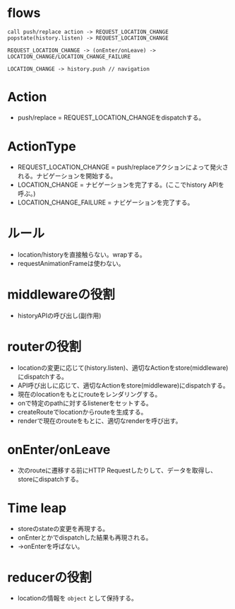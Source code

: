 # flows
```
call push/replace action -> REQUEST_LOCATION_CHANGE
popstate(history.listen) -> REQUEST_LOCATION_CHANGE

REQUEST_LOCATION_CHANGE -> (onEnter/onLeave) -> LOCATION_CHANGE/LOCATION_CHANGE_FAILURE

LOCATION_CHANGE -> history.push // navigation
```

# Action
- push/replace = REQUEST_LOCATION_CHANGEをdispatchする。

# ActionType
- REQUEST_LOCATION_CHANGE = push/replaceアクションによって発火される。ナビゲーションを開始する。
- LOCATION_CHANGE = ナビゲーションを完了する。(ここでhistory APIを呼ぶ。)
- LOCATION_CHANGE_FAILURE = ナビゲーションを完了する。

# ルール
- location/historyを直接触らない。wrapする。
- requestAnimationFrameは使わない。
                   
# middlewareの役割
- historyAPIの呼び出し(副作用)

# routerの役割
- locationの変更に応じて(history.listen)、適切なActionをstore(middleware)にdispatchする。
- API呼び出しに応じて、適切なActionをstore(middleware)にdispatchする。
- 現在のlocationをもとにrouteをレンダリングする。
- onで特定のpathに対するlistenerをセットする。
- createRouteでlocationからrouteを生成する。
- renderで現在のrouteをもとに、適切なrenderを呼び出す。

# onEnter/onLeave
- 次のrouteに遷移する前にHTTP Requestしたりして、データを取得し、storeにdispatchする。

# Time leap
- storeのstateの変更を再現する。
- onEnterとかでdispatchした結果も再現される。
- →onEnterを呼ばない。

# reducerの役割
- locationの情報を `object` として保持する。
